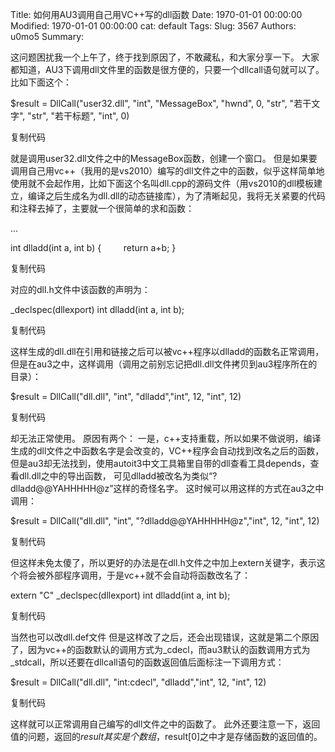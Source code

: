 Title: 如何用AU3调用自己用VC++写的dll函数
Date: 1970-01-01 00:00:00
Modified: 1970-01-01 00:00:00
cat: default
Tags: 
Slug: 3567
Authors: u0mo5 
Summary: 

这问题困扰我一个上午了，终于找到原因了，不敢藏私，和大家分享一下。 大家都知道，AU3下调用dll文件里的函数是很方便的，只要一个dllcall语句就可以了。 比如下面这个：


$result = DllCall("user32.dll", "int", "MessageBox", "hwnd", 0, "str", "若干文字", "str", "若干标题", "int", 0)

复制代码

就是调用user32.dll文件之中的MessageBox函数，创建一个窗口。 但是如果要调用自己用vc++（我用的是vs2010）编写的dll文件之中的函数，似乎这样简单地使用就不会起作用，比如下面这个名叫dll.cpp的源码文件（用vs2010的dll模板建立，编译之后生成名为dll.dll的动态链接库），为了清晰起见，我将无关紧要的代码和注释去掉了，主要就一个很简单的求和函数：


...

int dlladd(int a, int b)
{
        return a+b;
}

复制代码

对应的dll.h文件中该函数的声明为：


_declspec(dllexport) int dlladd(int a, int b);

复制代码

这样生成的dll.dll在引用和链接之后可以被vc++程序以dlladd的函数名正常调用，但是在au3之中，这样调用（调用之前别忘记把dll.dll文件拷贝到au3程序所在的目录）：


$result = DllCall("dll.dll", "int", "dlladd","int", 12, "int", 12)

复制代码

却无法正常使用。 原因有两个： 一是，c++支持重载，所以如果不做说明，编译生成的dll文件之中函数名字是会改变的，VC++程序会自动找到改名之后的函数，但是au3却无法找到，使用autoit3中文工具箱里自带的dll查看工具depends，查看dll.dll之中的导出函数，  可见dlladd被改名为类似“?dlladd@@YAHHHHH@z”这样的奇怪名字。  这时候可以用这样的方式在au3之中调用：


$result = DllCall("dll.dll", "int", "?dlladd@@YAHHHHH@z","int", 12, "int", 12)

复制代码

但这样未免太傻了，所以更好的办法是在dll.h文件之中加上extern关键字，表示这个将会被外部程序调用，于是vc++就不会自动将函数改名了：


extern "C" _declspec(dllexport) int dlladd(int a, int b);

复制代码

当然也可以改dll.def文件 但是这样改了之后，还会出现错误，这就是第二个原因了，因为vc++的函数默认的调用方式为_cdecl，而au3默认的函数调用方式为_stdcall，所以还要在dllcall语句的函数返回值后面标注一下调用方式：


$result = DllCall("dll.dll", "int:cdecl", "dlladd","int", 12, "int", 12)

复制代码

这样就可以正常调用自己编写的dll文件之中的函数了。 此外还要注意一下，返回值的问题，返回的$result其实是个数组，$result[0]之中才是存储函数的返回值的。
